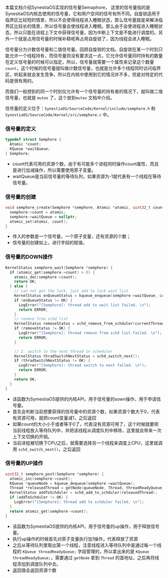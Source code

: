 本篇文档介绍SynestiaOS实现的信号量Semaphore， 这里的信号量指的是SynestiaOS内核态使用的信号量，它和用户空间的信号有所不同。自旋锁适用于临界区比较短的情景，所以不会使得线程进入睡眠状态，那么信号量就是来解决临界区比较长的情景，所以信号量会使线程进入睡眠。那么由于会使进程进入睡眠状态，所以只能在进程上下文中获得信号量，因为中断上下文是不能进行调度的。另外一个就是占用信号量的时候补鞥呢再占用自旋锁了，因为线程会进入睡眠。

信号量分为计数信号量和二值信号量。回顾自旋锁的文档，自旋锁在某一个时刻只能允许一个线程持有，而信号量则没有要求这一点，它允许信号量同时持有的数量在定义信号量的时候可以指定，所以，信号量就需要一个属性来记录这个数量`count`，这个时候的信号量就叫做计数信号量，也就是允许多个线程同时访问临界区，听起来就会发生竞争，所以在内核中使用到它的情况并不多，但是对特定的代码是很有用的。

而我们一般想到的同一个时刻仅允许有一个信号量的持有者的情况下，就叫做二值信号量，也就是 `mutex` 了，这个放到`mutex` 文档中介绍。

信号量的定义位于：`SynestiaOS/SourceCode/Kernel/include/semphore.h` 和 `SynestiaOS/SourceCode/Kernel/src/semphore.c` 中。



### 信号量的定义

```c
typedef struct Semphore {
  Atomic *count;
  KQueue *waitQueue;
} Semphore;
```

- count代表可用的资源个数，由于有可能多个进程同时操作count属性，而且是进行加减操作，所以需要使用原子变量。
- waitQueue是当前信号量的等待队列，如果资源为-1就代表有一个线程在等待信号量。



### 信号量的创建

```c
void semphore_create(Semphore *semphore, Atomic *atomic, uint32_t count) {
  semphore->count = atomic;
  semphore->waitQueue = nullptr;
  atomic_set(atomic, count);
}
```

- 传入的参数是一个信号量，一个原子变量，还有资源的个数；
- 信号量的创建如上，进行字段的赋值。



### 信号量的DOWN操作

```c
KernelStatus semphore_wait(Semphore *semphore) {
  if (atomic_get(semphore->count) > 0) {
    atomic_dec(semphore->count);
    return OK;
  } else {
    // can not get the lock, just add to lock wait list
    KernelStatus enQueueStatus = kqueue_enqueue(semphore->waitQueue, &currentThread->threadReadyQueue);
    if (enQueueStatus != OK) {
      LogError("[Semphore]: thread add to wait list failed. \n");
      return ERROR;
    }
    // reomve from schd list
    KernelStatus removeStatus = schd_remove_from_schduler(currentThread);
    if (removeStatus != OK) {
      LogError("[Semphore]: thread remove from schd list failed. \n");
      return ERROR;
    }

    // 2. switch to the next thread in scheduler
    KernelStatus thradSwitchNextStatus = schd_switch_next();
    if (thradSwitchNextStatus != OK) {
      LogError("[Semphore]: thread switch to next failed. \n");
      return ERROR;
    }
    return OK;
  }
}
```

- 该函数为SymestiaOS提供的内核API，用于信号量的sown操作，用于申请信号量。
- 首先会判断当前想要获得的信号量中的资源个数，如果资源个数大于0，代表有资源可用，就把count变量减1，之后返回
- 如果count的大小小于或者等于0了，代表没有资源可用了，这个时候就要把当前线程放入等待队列中，并把该线程从调度队列中移除，这里就会带来一次上下文切换的开销。
- 当前进程被切换下CPU之后，就需要选择另一个线程来调度上CPU，这里就调用 `schd_switch_next()`，之后返回



### 信号量的UP操作

```c
uint32_t semphore_post(Semphore *semphore) {
  atomic_inc(semphore->count);
  KQueue *queueNode = kqueue_dequeue(semphore->waitQueue);
  Thread *releasedThread = getNode(queueNode, Thread, threadReadyQueue);
  KernelStatus addToSchduler = schd_add_to_schduler(releasedThread);
  if (addToSchduler != OK) {
    LogError("[Semphore]: thread add to schduler failed. \n");
  }
  return atomic_get(semphore->count);
}
```

- 该函数为SymestiaOS提供的内核API，用于信号量的up操作，用于释放信号量。
- 执行up操作的时候首先对原子变量执行加1操作，代表释放了资源
- 之后从等待队列里取出第一个线程，注意线程进入等待队列中是通过每一个线程的 `KQueue threadReadyQueue;` 字段管理的，所以拿出来的是 `KQueue threadReadyQueue;`，需要通过 `getNode` 拿到 `Thread` 的首地址，之后再将线程添加到调度队列中去。
- 返回值会返回资源个数